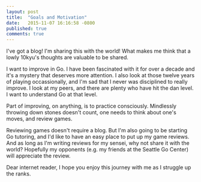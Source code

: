 ```yaml
---
layout: post
title:  "Goals and Motivation"
date:   2015-11-07 16:16:58 -0800
published: true
comments: true
---
```

I've got a blog! I'm sharing this with the world! What makes me think that a lowly 10kyu's thoughts are valuable to be shared.

I want to improve in Go. I have been fascinated with it for over a decade and it's a mystery that deserves more attention.  I also look at those twelve years of playing occassionally, and I'm sad that I never was disciplined to really improve.  I look at my peers, and there are plenty who have hit the dan level.  I want to understand Go at that level.

Part of improving, on anything, is to practice consciously.  Mindlessly throwing down stones doesn't count, one needs to think about one's moves, and review games.

Reviewing games doesn't require a blog. But I'm also going to be starting Go tutoring, and I'd like to have an easy place to put up my game reviews. And as long as I'm writing reviews for my sensei, why not share it with the world?  Hopefully my opponents (e.g. my friends at the Seattle Go Center) will appreciate the review.

Dear internet reader, I hope you enjoy this journey with me as I struggle up the ranks.
